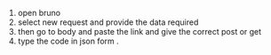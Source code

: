 1. open bruno 
2. select new request and provide the data required
3.  then go to body and paste the link and give the correct post or get 
4. type the code in json form .